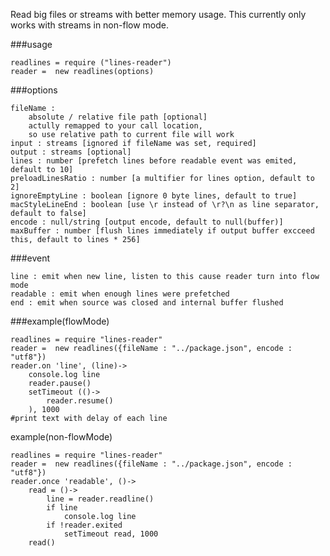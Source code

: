 Read big files or streams with better memory usage.
This currently only works with streams in non-flow mode.

###usage

    readlines = require ("lines-reader")
    reader =  new readlines(options)

###options

    fileName : 
        absolute / relative file path [optional] 
        actully remapped to your call location,
        so use relative path to current file will work
    input : streams [ignored if fileName was set, required]
    output : streams [optional]
    lines : number [prefetch lines before readable event was emited, default to 10]
    preloadLinesRatio : number [a multifier for lines option, default to 2]
    ignoreEmptyLine : boolean [ignore 0 byte lines, default to true]
    macStyleLineEnd : boolean [use \r instead of \r?\n as line separator, default to false]
    encode : null/string [output encode, default to null(buffer)]
    maxBuffer : number [flush lines immediately if output buffer excceed this, default to lines * 256]

###event
    
    line : emit when new line, listen to this cause reader turn into flow mode
    readable : emit when enough lines were prefetched
    end : emit when source was closed and internal buffer flushed

###example(flowMode)

    readlines = require "lines-reader"
    reader =  new readlines({fileName : "../package.json", encode : "utf8"})
    reader.on 'line', (line)->
        console.log line
        reader.pause()
        setTimeout (()-> 
            reader.resume()
        ), 1000
    #print text with delay of each line

example(non-flowMode)

    readlines = require "lines-reader"
    reader =  new readlines({fileName : "../package.json", encode : "utf8"})
    reader.once 'readable', ()->
        read = ()->
            line = reader.readline()
            if line
                console.log line
            if !reader.exited
                setTimeout read, 1000
        read()